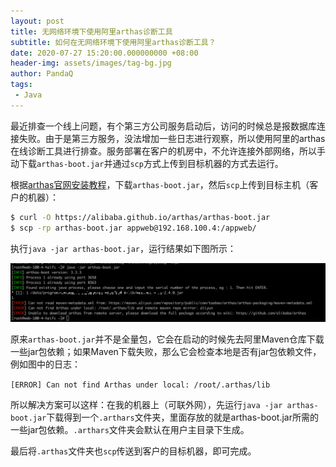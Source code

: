 ```yaml
---
layout: post
title: 无网络环境下使用阿里arthas诊断工具
subtitle: 如何在无网络环境下使用阿里arthas诊断工具？
date: 2020-07-27 15:20:00.000000000 +08:00
header-img: assets/images/tag-bg.jpg
author: PandaQ
tags:
 - Java
---
```


最近排查一个线上问题，有个第三方公司服务启动后，访问的时候总是报数据库连接失败。由于是第三方服务，没法增加一些日志进行观察，所以使用阿里的arthas在线诊断工具进行排查。服务部署在客户的机房中，不允许连接外部网络，所以手动下载`arthas-boot.jar`并通过`scp`方式上传到目标机器的方式去运行。

根据<a href="https://alibaba.github.io/arthas/install-detail.html" target="_blank">arthas官网安装教程</a>，下载`arthas-boot.jar`，然后`scp`上传到目标主机（客户的机器）：

```bash
$ curl -O https://alibaba.github.io/arthas/arthas-boot.jar
$ scp -rp arthas-boot.jar appweb@192.168.100.4:/appweb/
```

执行`java -jar arthas-boot.jar`，运行结果如下图所示：

![arthas-run](/assets/images/2020-07/arthas-run.png)

原来`arthas-boot.jar`并不是全量包，它会在启动的时候先去阿里Maven仓库下载一些jar包依赖；如果Maven下载失败，那么它会检查本地是否有jar包依赖文件，例如图中的日志：

`[ERROR] Can not find Arthas under local: /root/.arthas/lib`

所以解决方案可以这样：在我的机器上（可联外网），先运行`java -jar arthas-boot.jar`下载得到一个`.arthars`文件夹，里面存放的就是arthas-boot.jar所需的一些jar包依赖。`.arthars`文件夹会默认在用户主目录下生成。

最后将`.arthas`文件夹也`scp`传送到客户的目标机器，即可完成。
